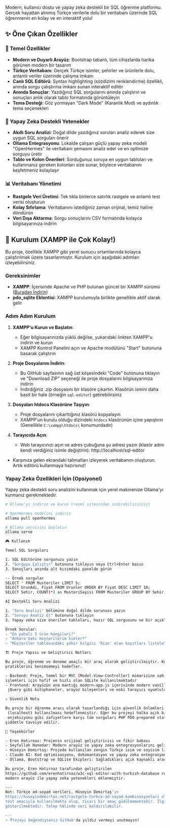   Modern, kullanıcı dostu ve yapay zeka destekli bir SQL öğrenme platformu. Gerçek hayattan alınmış Türkçe
  verilerle dolu bir veritabanı üzerinde SQL öğrenmenin en kolay ve en interaktif yolu!

  ## ✨ Öne Çıkan Özellikler

  ### 🎯 Temel Özellikler

  - **Modern ve Duyarlı Arayüz**: Bootstrap tabanlı, tüm cihazlarda harika görünen modern bir tasarım
  - **Türkçe Veritabanı**: Gerçek Türkçe isimler, şehirler ve ürünlerle dolu, anlamlı veriler üzerinde çalışma
  imkanı
  - **Canlı SQL Editörü**: Syntax highlighting (sözdizimi renklendirme) özellikli, anında sorgu çalıştırma imkanı
  sunan interaktif editör
  - **Anında Sonuçlar**: Yazdığınız SQL sorgularını anında çalıştırın ve sonuçları anlık olarak tablo formatında
  görüntüleyin
  - **Tema Desteği**: Göz yormayan "Dark Mode" (Karanlık Mod) ve aydınlık tema seçenekleri

  ### 🤖 Yapay Zeka Destekli Yetenekler

  - **Akıllı Soru Analizi**: Doğal dilde yazdığınız soruları analiz ederek size uygun SQL sorguları önerir
  - **Ollama Entegrasyonu**: Lokalde çalışan güçlü yapay zeka modeli "OpenHermes" ile veritabanı şemasını analiz
  eder ve en optimize sorguyu üretir
  - **Tablo ve Kolon Önerileri**: Sorduğunuz soruya en uygun tabloları ve kullanmanız gereken kolonları size sunar,
   böylece veritabanını keşfetmeniz kolaylaşır

  ### 📊 Veritabanı Yönetimi

  - **Rastgele Veri Üretimi**: Tek tıkla binlerce satırlık rastgele ve anlamlı test verisi oluşturun
  - **Kolay Sıfırlama**: Veritabanını istediğiniz zaman orijinal, temiz haline döndürün
  - **Veri Dışa Aktarma**: Sorgu sonuçlarını CSV formatında kolayca bilgisayarınıza indirin

  ## 🚀 Kurulum (XAMPP ile Çok Kolay!)

  Bu proje, özellikle XAMPP gibi yerel sunucu ortamlarında kolayca çalıştırılmak üzere tasarlanmıştır. Kurulum için
   aşağıdaki adımları izleyebilirsiniz.

  ### Gereksinimler

  - **XAMPP**: İçerisinde Apache ve PHP bulunan güncel bir XAMPP sürümü ([Buradan
  İndirin](https://www.apachefriends.org/download.html))
  - **pdo_sqlite Eklentisi**: XAMPP kurulumuyla birlikte genellikle aktif olarak gelir

  ### Adım Adım Kurulum

  1. **XAMPP'u Kurun ve Başlatın**:
     - Eğer bilgisayarınızda yüklü değilse, yukarıdaki linkten XAMPP'u indirin ve kurun
     - XAMPP Kontrol Panelini açın ve Apache modülünü "Start" butonuna basarak çalıştırın

  2. **Proje Dosyalarını İndirin**:
     - Bu GitHub sayfasının sağ üst köşesindeki "Code" butonuna tıklayın ve "Download ZIP" seçeneği ile proje
  dosyalarını bilgisayarınıza indirin
     - İndirdiğiniz .zip dosyasını bir klasöre çıkartın. Klasörün ismini daha basit bir hale (örneğin `sql-editor`)
   getirebilirsiniz

  3. **Dosyaları htdocs Klasörüne Taşıyın**:
     - Proje dosyalarını çıkarttığınız klasörü kopyalayın
     - XAMPP'un kurulu olduğu dizindeki `htdocs` klasörünün içine yapıştırın (Genellikle `C:\xampp\htdocs\`
  konumundadır)

  4. **Tarayıcıda Açın**:
     - Web tarayıcınızı açın ve adres çubuğuna şu adresi yazın (klasör adını kendi verdiğiniz isimle değiştirin):
     http://localhost/sql-editor
  - Karşınıza gelen ekrandaki talimatları izleyerek veritabanını oluşturun. Artık editörü kullanmaya hazırsınız!

  ### Yapay Zeka Özellikleri İçin (Opsiyonel)

  Yapay zeka destekli soru analizini kullanmak için yerel makinenize Ollama'yı kurmanız gerekmektedir.

  ```bash
  # Ollama'yı indirin ve kurun (resmi sitesinden indirebilirsiniz)

  # OpenHermes modelini indirin
  ollama pull openhermes

  # Ollama servisini başlatın
  ollama serve

  🎮 Kullanım

  Temel SQL Sorguları

  1. SQL Editörüne sorgunuzu yazın
  2. "Sorguyu Çalıştır" butonuna tıklayın veya Ctrl+Enter basın
  3. Sonuçları anında alt kısımdaki panelde görün

  -- Örnek sorgular
  SELECT * FROM Musteriler LIMIT 5;
  SELECT UrunAdi, Fiyat FROM Urunler ORDER BY Fiyat DESC LIMIT 10;
  SELECT Sehir, COUNT(*) as MusteriSayisi FROM Musteriler GROUP BY Sehir;

  AI Destekli Soru Analizi

  1. "Soru Analizi" bölümüne doğal dilde sorunuzu yazın
  2. "Soruyu Analiz Et" butonuna tıklayın
  3. Yapay zeka size önerilen tabloları, hazır SQL sorgusunu ve bir açıklama sunacaktır

  Örnek Sorular:
  - "En pahalı 5 ürün hangileri?"
  - "Ankara'daki müşterilerim kimler?"
  - "Müşteriler tablosundaki şehir bilgisi 'Rize' olan kayıtları listele"

  🏗️ Proje Yapısı ve Geliştirici Notları

  Bu proje, öğrenme ve deneme amaçlı bir araç olarak geliştirilmiştir. Kod tabanı, modern PHP ve JavaScript
  pratiklerini benimsemeyi hedefler.

  - Backend: Proje, temel bir MVC (Model-View-Controller) mimarisine sahiptir ve PHP ile yazılmıştır. Veritabanı
  işlemleri için hafif ve hızlı olan SQLite kullanılmaktadır
  - Frontend: Arayüzün ana mantığı modern-app.js içerisinde modern vanilla JavaScript ile yazılmıştır. Bootstrap ve
   jQuery gibi kütüphaneler, arayüz bileşenleri ve eski tarayıcı uyumluluğu için projede yer almaktadır

  ⚠️ Güvenlik Notu

  Bu proje bir öğrenme aracı olarak tasarlandığı için güvenlik önlemleri üretim seviyesinde değildir. Yerel ortamda
   (localhost) kullanılması hedeflenmiştir. Eğer bu projeyi halka açık bir sunucuda yayınlamayı düşünüyorsanız, SQL
   enjeksiyonu gibi zafiyetlere karşı tüm sorguları PHP PDO prepared statements kullanarak yeniden yapılandırmanız
  şiddetle tavsiye edilir.

  🙏 Teşekkürler

  - Eren Hatırnaz: Projenin orijinal geliştiricisi ve fikir babası
  - Seyfullah Hanedar: Modern arayüz ve yapay zeka entegrasyonlarını geliştiren katkı sahibi
  - Hüseyin Demirtaş: Projede kullanılan zengin Türkçe isim ve soyisim listesi için
  - Claude AI: Kod optimizasyonu, dokümantasyon ve yapay zeka entegrasyonu konularında sağladığı destek için
  - Ollama, Bootstrap ve SQLite Ekipleri: Sağladıkları açık kaynaklı araçlar için

  Bu proje, Eren Hatırnaz tarafından geliştirilen
  https://github.com/erenhatirnaz/w3c-sql-editor-with-turkish-database reposu temel alınarak türetilmiş ve üzerine
  modern arayüz ile yapay zeka yetenekleri eklenmiştir.

  ---
  Not: Türkçe ad-soyad verileri, Hüseyin Demirtaş'ın
  https://huseyindemirtas.net/rastgele-turkce-ad-soyad-kombinasyonlari alınmıştır. Bu veriler yalnızca eğitim ve
  test amacıyla kullanılmakta olup, ticari bir amaç güdülmemektedir. İlgili içerik sahibinin telif haklarına saygı
  gösterilmektedir. Talep hâlinde veri kaldırılabilir.

  ---
  ⭐ Projeyi beğendiyseniz GitHub'da yıldız vermeyi unutmayın!
